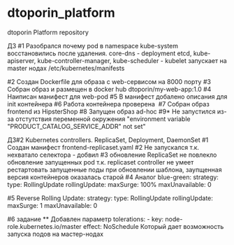 # dtoporin_platform
dtoporin Platform repository

ДЗ
#1 Разобрался почему pod в namespace kube-system восстановились после удаления.
core-dns - deployment
etcd, kube-apiserver, kube-controller-manager, kube-scheduler - kubelet запускает на master нодах /etc/kubernetes/manifests

#2 Создан  Dockerfile для образа с web-сервисом на 8000 порту
#3 Собран образ и размещен в docker hub dtoporin/my-web-app:1.0
#4 Наиписан манифест для web-pod
#5 В манифест добалено описания для init контейнера
#6 Работа контейнера проверена 
#7 Собран образ frontend из HipsterShop
#8 Запущен образ ad-hoc 
#9* Не запустился из-за отстутствия переменной окружения "environment variable "PRODUCT_CATALOG_SERVICE_ADDR" not set"


ДЗ#2
Kubernetes controllers. ReplicaSet, Deployment, DaemonSet
#1 Создан манифест  frontend-replicaset.yaml 
#2 Не запускался т.к. нехватало селектора - добвил
#3 обновление ReplicaSet не повлекло обновление запущенных pod т.к. replicaset controller не умеет рестартовать запущенные поды при обновлении шаблона, заупщенная версия контейнеров оказалась старой
#4 Аналог blue-green:
  strategy:
      type: RollingUpdate
      rollingUpdate:
        maxSurge: 100%
        maxUnavailable: 0 

#5 Reverse Rolling Update:
  strategy:
      type: RollingUpdate
      rollingUpdate:
        maxSurge: 1
        maxUnavailable: 0

#6 задание ** 
   Добавлен параметр 
    tolerations:
          - key: node-role.kubernetes.io/master
            effect: NoSchedule
   Который дает возможность запуска подов на мастер-нодах
